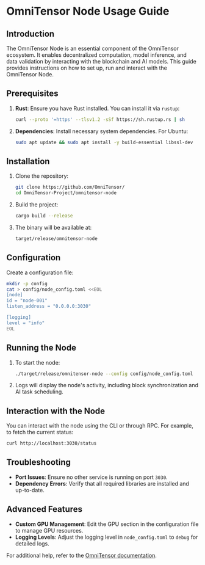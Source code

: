 # OmniTensor Node Usage Guide

## Introduction

The OmniTensor Node is an essential component of the OmniTensor ecosystem. It enables decentralized computation, model inference, and data validation by interacting with the blockchain and AI models. This guide provides instructions on how to set up, run and interact with the OmniTensor Node.

## Prerequisites

1. **Rust**: Ensure you have Rust installed. You can install it via `rustup`:
   ```bash
   curl --proto '=https' --tlsv1.2 -sSf https://sh.rustup.rs | sh
   ```
2. **Dependencies**: Install necessary system dependencies. For Ubuntu:
   ```bash
   sudo apt update && sudo apt install -y build-essential libssl-dev
   ```

## Installation

1. Clone the repository:
   ```bash
   git clone https://github.com/OmniTensor/
   cd OmniTensor-Project/omnitensor-node
   ```

2. Build the project:
   ```bash
   cargo build --release
   ```

3. The binary will be available at:
   ```bash
   target/release/omnitensor-node
   ```

## Configuration

Create a configuration file:
```bash
mkdir -p config
cat > config/node_config.toml <<EOL
[node]
id = "node-001"
listen_address = "0.0.0.0:3030"

[logging]
level = "info"
EOL
```

## Running the Node

1. To start the node:
   ```bash
   ./target/release/omnitensor-node --config config/node_config.toml
   ```

2. Logs will display the node's activity, including block synchronization and AI task scheduling.

## Interaction with the Node

You can interact with the node using the CLI or through RPC. For example, to fetch the current status:
```bash
curl http://localhost:3030/status
```

## Troubleshooting

- **Port Issues**: Ensure no other service is running on port `3030`.
- **Dependency Errors**: Verify that all required libraries are installed and up-to-date.

## Advanced Features

- **Custom GPU Management**: Edit the GPU section in the configuration file to manage GPU resources.
- **Logging Levels**: Adjust the logging level in `node_config.toml` to `debug` for detailed logs.

For additional help, refer to the [OmniTensor documentation](https://docs.omnitensor.io).
